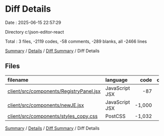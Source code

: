 # Diff Details

Date : 2025-06-15 22:57:29

Directory c:\\json-editor-react

Total : 3 files,  -2119 codes, -58 comments, -289 blanks, all -2466 lines

[Summary](results.md) / [Details](details.md) / [Diff Summary](diff.md) / Diff Details

## Files
| filename | language | code | comment | blank | total |
| :--- | :--- | ---: | ---: | ---: | ---: |
| [client/src/components/RegistryPanel.jsx](/client/src/components/RegistryPanel.jsx) | JavaScript JSX | -87 | -1 | -3 | -91 |
| [client/src/components/newJE.jsx](/client/src/components/newJE.jsx) | JavaScript JSX | -1,000 | 0 | -95 | -1,095 |
| [client/src/components/styles\_copy.css](/client/src/components/styles_copy.css) | PostCSS | -1,032 | -57 | -191 | -1,280 |

[Summary](results.md) / [Details](details.md) / [Diff Summary](diff.md) / Diff Details